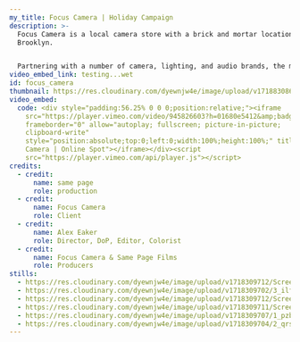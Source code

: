 ```yaml
---
my_title: Focus Camera | Holiday Campaign
description: >-
  Focus Camera is a local camera store with a brick and mortar location in South
  Brooklyn. 


  Partnering with a number of camera, lighting, and audio brands, the mission was to shoot a campaign focused on Brooklyn's creative community and how gear helps them achieve their artistic pursuits. 
video_embed_link: testing...wet
id: focus_camera
thumbnail: https://res.cloudinary.com/dyewnjw4e/image/upload/v1718830863/thumb_uc95rc.jpg
video_embed:
  code: <div style="padding:56.25% 0 0 0;position:relative;"><iframe
    src="https://player.vimeo.com/video/945826603?h=01680e5412&amp;badge=0&amp;autopause=0&amp;player_id=0&amp;app_id=58479"
    frameborder="0" allow="autoplay; fullscreen; picture-in-picture;
    clipboard-write"
    style="position:absolute;top:0;left:0;width:100%;height:100%;" title="Focus
    Camera | Online Spot"></iframe></div><script
    src="https://player.vimeo.com/api/player.js"></script>
credits:
  - credit:
      name: same page
      role: production
  - credit:
      name: Focus Camera
      role: Client
  - credit:
      name: Alex Eaker
      role: Director, DoP, Editor, Colorist
  - credit:
      name: Focus Camera & Same Page Films
      role: Producers
stills:
  - https://res.cloudinary.com/dyewnjw4e/image/upload/v1718309712/Screenshot_2024-06-07_at_9.42.48_AM_s1ssmz.png
  - https://res.cloudinary.com/dyewnjw4e/image/upload/v1718309702/3_ilff1i.jpg
  - https://res.cloudinary.com/dyewnjw4e/image/upload/v1718309712/Screenshot_2024-06-07_at_9.43.36_AM_dbo8t6.png
  - https://res.cloudinary.com/dyewnjw4e/image/upload/v1718309711/Screenshot_2024-06-07_at_9.44.21_AM_uhsdgs.png
  - https://res.cloudinary.com/dyewnjw4e/image/upload/v1718309707/1_pzb1b7.jpg
  - https://res.cloudinary.com/dyewnjw4e/image/upload/v1718309704/2_qrskc9.jpg
---
```

